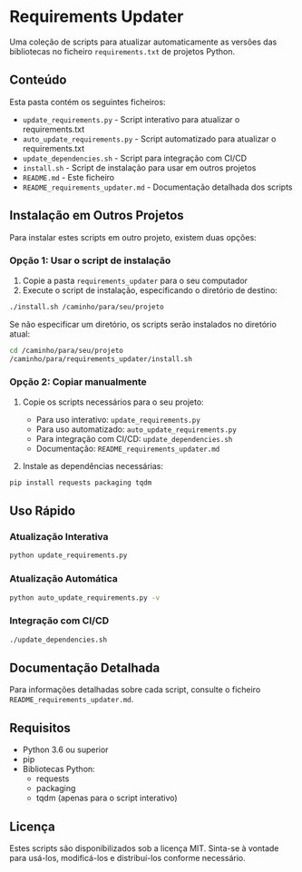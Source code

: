 # Requirements Updater

Uma coleção de scripts para atualizar automaticamente as versões das bibliotecas no ficheiro `requirements.txt` de projetos Python.

## Conteúdo

Esta pasta contém os seguintes ficheiros:

- `update_requirements.py` - Script interativo para atualizar o requirements.txt
- `auto_update_requirements.py` - Script automatizado para atualizar o requirements.txt
- `update_dependencies.sh` - Script para integração com CI/CD
- `install.sh` - Script de instalação para usar em outros projetos
- `README.md` - Este ficheiro
- `README_requirements_updater.md` - Documentação detalhada dos scripts

## Instalação em Outros Projetos

Para instalar estes scripts em outro projeto, existem duas opções:

### Opção 1: Usar o script de instalação

1. Copie a pasta `requirements_updater` para o seu computador
2. Execute o script de instalação, especificando o diretório de destino:

```bash
./install.sh /caminho/para/seu/projeto
```

Se não especificar um diretório, os scripts serão instalados no diretório atual:

```bash
cd /caminho/para/seu/projeto
/caminho/para/requirements_updater/install.sh
```

### Opção 2: Copiar manualmente

1. Copie os scripts necessários para o seu projeto:
   - Para uso interativo: `update_requirements.py`
   - Para uso automatizado: `auto_update_requirements.py`
   - Para integração com CI/CD: `update_dependencies.sh`
   - Documentação: `README_requirements_updater.md`

2. Instale as dependências necessárias:

```bash
pip install requests packaging tqdm
```

## Uso Rápido

### Atualização Interativa

```bash
python update_requirements.py
```

### Atualização Automática

```bash
python auto_update_requirements.py -v
```

### Integração com CI/CD

```bash
./update_dependencies.sh
```

## Documentação Detalhada

Para informações detalhadas sobre cada script, consulte o ficheiro `README_requirements_updater.md`.

## Requisitos

- Python 3.6 ou superior
- pip
- Bibliotecas Python:
  - requests
  - packaging
  - tqdm (apenas para o script interativo)

## Licença

Estes scripts são disponibilizados sob a licença MIT. Sinta-se à vontade para usá-los, modificá-los e distribuí-los conforme necessário. 